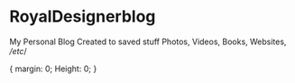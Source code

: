 # RoyalDesignerblog
My Personal Blog 
Created to saved stuff
Photos, Videos, Books, Websites, */etc*/
<div class="This Is RoyalI.T"></div>
   { margin: 0;
     Height: 0;
}   
<!------ Developer ------>

